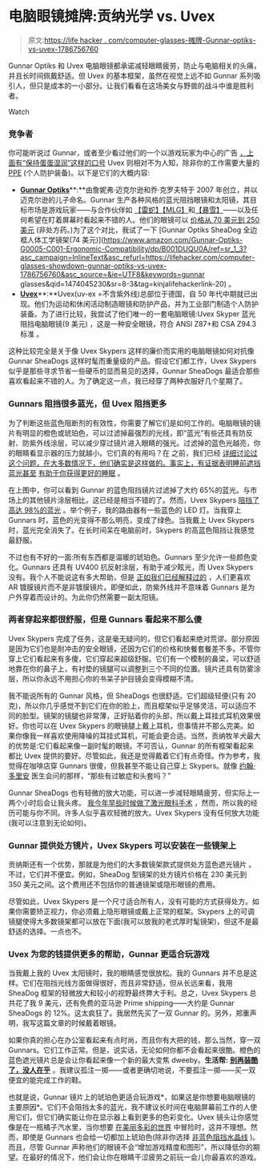 # 电脑眼镜摊牌:贡纳光学 vs. Uvex

> 原文:[https://life hacker . com/computer-glasses-摊牌-Gunnar-optiks-vs-uvex-1786756760](https://lifehacker.com/computer-glasses-showdown-gunnar-optiks-vs-uvex-1786756760)

Gunnar Optiks 和 Uvex 电脑眼镜都承诺减轻眼睛疲劳，防止与电脑相关的头痛，并且长时间佩戴舒适。但 Uvex 的基本框架，虽然在视觉上远不如 Gunnar 系列吸引人，但只是成本的一小部分。让我们看看在这场美女与野兽的战斗中谁是胜利者。

Watch

### **竞争者**

你可能听说过 Gunnar，或者至少看过他们的一个以游戏玩家为中心的广告 [，上面有“保持蛋蛋湿润”这样的口号](https://www.youtube.com/watch?v=IGmKebMKpn0) Uvex 则相对不为人知，除非你的工作需要大量的 [PPE](https://www.osha.gov/SLTC/personalprotectiveequipment/) (个人防护装备)。以下是它们的大概内容:

*   [**Gunnar Optiks**](http://www.gunnars.com/)**:**由詹妮弗·迈克尔逊和乔·克罗夫特于 2007 年创立，并以迈克尔逊的儿子命名。Gunnar 生产各种风格的蓝光阻挡眼镜和太阳镜，其目标市场是游戏玩家——与合作伙伴如 [【雷蛇】](http://www.gunnars.com/razer/)[【MLG】](http://www.gunnars.com/mlg/)和[【暴雪】](http://www.gunnars.com/heroes)——以及任何希望在盯着屏幕时看起来不错的人。他们的眼镜可以 [价格从 70 美元到 250 美元](https://gunnar.com/product-category/computer-eyewear/?_ga=1.115792005.2072323337.1474052945) (非处方药。)为了这个对比，我试了一下 [Gunnar Optiks SheaDog 全边框人体工学镜架(74 美元)](https://www.amazon.com/Gunnar-Optiks-G0005-C001-Ergonomic-Compatibility/dp/B001DUQU0A/ref=sr_1_3?asc_campaign=InlineText&asc_refurl=https://lifehacker.com/computer-glasses-showdown-gunnar-optiks-vs-uvex-1786756760&asc_source=&ie=UTF8&keywords=gunnar glasses&qid=1474045230&sr=8-3&tag=kinjalifehackerlink-20) 。
*   [**Uvex**](https://www.uvex.com/en/)**:**Uvex(uv-ex =不含紫外线)总部位于德国，自 50 年代中期就已出现。他们为运动和休闲活动制造眼镜和防护产品，并为工业部门制造个人防护装备。为了进行比较，我尝试了他们唯一的一套电脑眼镜:Uvex Skyper 蓝光阻挡电脑眼镜(9 美元) ，这是一种安全眼镜，符合 ANSI Z87+和 CSA Z94.3 标准 。

这种比较完全是关于像 Uvex Skypers 这样的廉价而实用的电脑眼镜如何对抗像 Gunnar SheaDogs 这样时髦而重量级的产品。假设它们都工作，Uvex Skypers 似乎是那些寻求节省一些硬币的显而易见的选择，Gunnar SheaDogs 最适合那些喜欢看起来不错的人。为了确定这一点，我已经穿了两种衣服好几个星期了。

### **Gunnars 阻挡很多蓝光，但 Uvex 阻挡更多**

为了判断这些蓝色阻断剂的有效性，你需要了解它们是如何工作的。电脑眼镜的镜片有明显的橙色或琥珀色，可以过滤掉最强烈的光线，即“蓝光”有些还具有防反射、防紫外线涂层，可以减少穿过镜片进入眼睛的强光。过滤掉的蓝色光越亮，你的眼睛看显示器的压力就越小。它们真的有用吗？在 之前，我们已经 [详细讨论过这个问题，在大多数情况下，他们确实是这样做的。事实上，有证据表明睡前遮挡蓝光甚至](https://lifehacker.com/do-computer-glasses-really-work-5980509) [有助于你获得更好的睡眠](http://lifehacker.com/will-night-modes-on-my-smartphone-or-tablet-actually-1766261703) 。

在上图中，你可以看到 Gunnar 的蓝色阻挡镜片过滤掉了大约 65%的蓝光。与市场上的其他镜片涂层相比，这已经是相当不错的了。然而，Uvex Skypers [阻挡了高达 98%的蓝光](https://www.amazon.com/gp/product/B000USRG90/ref=oh_aui_detailpage_o02_s00?asc_campaign=InlineText&asc_refurl=https://lifehacker.com/computer-glasses-showdown-gunnar-optiks-vs-uvex-1786756760&asc_source=&ie=UTF8&psc=1&tag=kinjalifehackerlink-20) 。举个例子，我的路由器有一些蓝色的 LED 灯。当我穿上 Gunnars 时，蓝色的光变得不那么明亮，变成了绿色。当我戴上 Uvex Skypers 时，蓝光完全消失了。在长时间呆在电脑前时，Skypers 的高蓝色阻挡让我感觉最舒服。

不过也有不好的一面:所有东西都是温暖的琥珀色。Gunnars 至少允许一些颜色变化。Gunnars 还具有 UV400 抗反射涂层，有助于减少眩光，而 Uvex Skypers 没有。我个人不能说这有多大帮助，但是 [正如我们已经解释过的](https://lifehacker.com/do-computer-glasses-really-work-5980509) ，人们更喜欢 AR 镀膜镜片而不是非镀膜镜片。即便如此，防紫外线并不意味着 Gunnars 是为户外穿着而设计的。为此你仍然需要一副太阳镜。

### 两者穿起来都很舒服，但是 Gunnars 看起来不那么傻

Uvex Skypers 完成了任务，这是毫无疑问的，但它们看起来绝对荒谬。部分原因是因为它们也是耐冲击的安全眼镜，还因为它们的价格和快餐套餐差不多。不管你穿上它们看起来有多傻，它们穿起来超级舒服。它们有一个模制的鼻梁，可以舒适地靠在你的鼻子上，有衬垫的镜腿可以调整到三个不同的位置。镜片还具有防雾涂层，所以你永远不用担心你的书呆子护目镜会变得模糊不清。

我不能说所有的 Gunnar 风格，但 SheaDogs 也很舒适。它们超级轻便(只有 20 克)，所以你几乎感觉不到它们在你的脸上，而且框架似乎足够灵活，可以适应不同的脸型。镜架的镜腿也非常薄，正好贴着你的头部，所以戴上耳挂式耳机效果很好。你也可以在 Uvex Skypers 的眼镜腿上戴上耳机，但事情并不那么完美。如果你像我一样喜欢使用降噪的耳挂式耳机，可能会更合适。当然，贡纳牧羊犬最大的优势是:它们看起来像一副时髦的眼镜。不可否认，Gunnar 的所有框架看起来都比 Uvex 提供的要好。尽管如此，我还是觉得戴着它们有点奇怪。作为参考，我觉得在咖啡店穿 Gunnars 很傻，但我甚至不能让自己穿上 Skypers。就像 [约翰·多里安](https://en.wikipedia.org/wiki/J.D._(Scrubs)) 医生会问的那样，“那些有过敏症和头套吗？”

Gunnar SheaDogs 也有轻微的放大功能，可以进一步减轻眼睛疲劳，但实际上一两个小时后会让我头疼。 [我今年早些时候做了激光眼科手术](https://lifehacker.com/how-i-got-super-vision-by-shooting-my-eyeballs-with-las-1771543832) ，然而，所以我的经历可能与你不同。许多人似乎喜欢轻微的放大。Uvex Skypers 没有任何放大功能(我可以注意到无论如何)。

### **Gunnar 提供处方镜片，Uvex Skypers 可以安装在一些镜架上**

贡纳斯还有一个优势，那就是为他们的大多数镜架款式提供处方蓝色遮光镜片 。不过，它们并不便宜。例如，SheaDog 型镜架的处方镜片价格在 230 美元到 350 美元之间。这个费用还不包括你的普通镜架或隐形眼镜的费用。

尽管如此，Uvex Skypers 是一个尺寸适合所有人，没有可能的方式获得处方。如果你需要矫正视力，你必须戴上隐形眼镜或戴上正常的框架。Skypers 上的可调镜腿使得大多数镜架都可以放在下面(我可以放我的老式厚时髦镜架)，但这不是最舒适的选择。一点也不。

### **Uvex 为您的钱提供更多的帮助，Gunnar 更适合玩游戏**

当我戴上我的 Uvex 太阳镜时，我的眼睛感觉很放松。我的 Gunnars 并不总是这样。它们在阻挡光线方面做得很好，而且非常舒适，但从长远来看，我用 SheaDog 框架的轻微放大和较小的视野最终弊大于利。总之，Uvex Skypers 总共花了我 9 美元，还有免费的亚马逊 Prime shipping——大约是 Gunnar SheaDogs 的 12%。这太疯狂了。我居然先买了一双 Gunnar 的。另外，郑重声明，我写这篇文章的时候戴着眼镜。

如果你真的担心在办公室看起来有点时尚，而且你有大把的钱，那么当然，穿一双 Gunnars。它们工作正常。但是，说实话，无论如何你都不会看起来很酷。橙色的蓝色遮光镜片总是会让你看起来像一个新的最大变焦 dweeby。**生活帮:** [**别再装酷了，没人在乎**](http://lifehacker.com/how-to-stop-giving-a-f-ck-what-people-think-1530784365) 。我建议孤注一掷——或者更确切地说，不要孤注一掷——买一双便宜的能完成工作的鞋。

也就是说，Gunnar 镜片上的琥珀色更适合玩游戏*，如果这是你想要电脑眼镜的主要原因*。它们不会阻挡太多的蓝光，我不建议长时间在电脑屏幕前工作的人使用它们，但它们确实能让你在显示器上看到更多的色彩变化。Uvex 镜头让你感觉像是在一瓶橘子汽水里，当你想要 [在美丽多彩的世界](https://lifehacker.com/how-i-found-peace-exploring-the-vastness-of-space-in-no-1785319630) 中冒险时，这并不理想。然而，即使是 Gunnars 也会给一切都加上琥珀色(除非你选择 [非蓝色阻挡水晶线](http://www.gunnars.com/amber-vs-crystalline/) )。而且，尽管 Gunnar 声称他们的眼镜不会“增加游戏精度和图形”，所以降低你的期望。在最好的情况下，他们会让你在眼睛干涩疲劳之前玩一会儿你最喜欢的游戏。